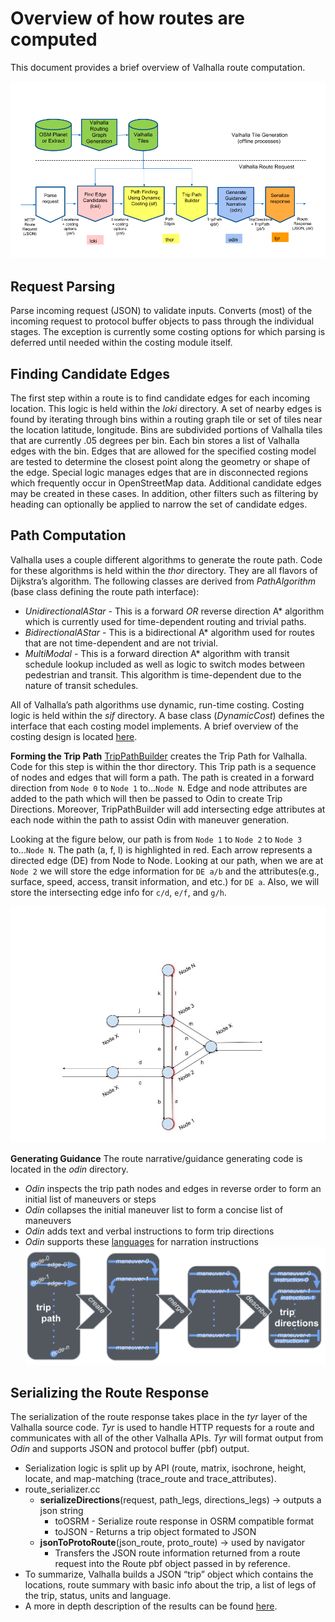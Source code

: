 # Overview of how routes are computed
This document provides a brief overview of Valhalla route computation.


![](images/route_diagram.png)

## Request Parsing
  Parse incoming request (JSON) to validate inputs. Converts (most) of the incoming request to protocol buffer objects to pass through the individual stages. The exception is currently some costing options for which parsing is deferred until needed within the costing module itself.
## Finding Candidate Edges
  The first step within a route is to find candidate edges for each incoming location. This logic is held within the *loki* directory. A set of nearby edges is found by iterating through bins within a routing graph tile or set of tiles near the location latitude, longitude. Bins are subdivided portions of Valhalla tiles that are currently .05 degrees per bin. Each bin stores a list of Valhalla edges with the bin. Edges that are allowed for the specified costing model are tested to determine the closest point along the geometry or shape of the edge. Special logic manages edges that are in disconnected regions which frequently occur in OpenStreetMap data. Additional candidate edges may be created in these cases. In addition, other filters such as filtering by heading can optionally be applied to narrow the set of candidate edges. 
## Path Computation
  Valhalla uses a couple different algorithms to generate the route path.  Code for these algorithms is held within the *thor* directory. They are all flavors of Dijkstra’s algorithm. The following classes are derived from *PathAlgorithm* (base class defining the route path interface):
  
  - *UnidirectionalAStar* - This is a forward _OR_ reverse direction A\* algorithm which is currently used for time-dependent routing and trivial paths.
  - *BidirectionalAStar* - This is a bidirectional A\* algorithm used for routes that are not time-dependent and are not trivial.
  - *MultiModal* - This is a forward direction A\* algorithm with transit schedule lookup included as well as logic to switch modes between pedestrian and transit. This algorithm is time-dependent due to the nature of transit schedules.


  All of Valhalla’s path algorithms use dynamic, run-time costing. Costing logic is held within the *sif* directory. A base class (*DynamicCost*) defines the interface that each costing model implements.  A brief overview of the costing design is located [here](sif/dynamic-costing.md). 

**Forming the Trip Path**
[TripPathBuilder](https://github.com/valhalla/valhalla/blob/master/src/thor/trippathbuilder.cc#L516) creates the Trip Path for Valhalla.  Code for this step is within the thor directory. This Trip path is a sequence of nodes and edges that will form a path.  The path is created in a forward direction from `Node 0` to `Node 1` to...`Node N`.  Edge and node attributes are added to the path which will then be passed to Odin to create Trip Directions.  Moreover, TripPathBuilder will add intersecting edge attributes at each node within the path to assist Odin with maneuver generation. 

Looking at the figure below, our path is from `Node 1` to `Node 2` to `Node 3` to...`Node N`.  The path (a, f, l) is highlighted in red.  Each arrow represents a directed edge (DE) from Node to Node. Looking at our path, when we are at `Node 2` we will store the edge information for `DE a/b` and the attributes(e.g., surface, speed, access, transit information, and etc.) for `DE a`.  Also, we will store the intersecting edge info for `c/d`, `e/f`, and `g/h`. 

![](images/trip_path_builder.jpg)


**Generating Guidance**
The route narrative/guidance generating code is located in the *odin* directory.

  - *Odin* inspects the trip path nodes and edges in reverse order to form an initial list of maneuvers or steps
  - *Odin* collapses the initial maneuver list to form a concise list of maneuvers
  - *Odin* adds text and verbal instructions to form trip directions
  - *Odin* supports these [languages](api/turn-by-turn/api-reference.md#supported-language-tags) for narration instructions
![](images/GeneratingGuidanceProcess.png)



## Serializing the Route Response
  The serialization of the route response takes place in the *tyr* layer of the Valhalla source code. *Tyr* is used to handle HTTP requests for a route and communicates with all of the other Valhalla APIs.  *Tyr* will format output from *Odin* and supports JSON and protocol buffer (pbf) output.
  
  - Serialization logic is split up by API (route, matrix, isochrone, height, locate, and map-matching (trace_route and trace_attributes).
  - route_serializer.cc 
    - **serializeDirections**(request, path_legs, directions_legs) → outputs a json string
      - toOSRM - Serialize route response in OSRM compatible format
      - toJSON - Returns a trip object formated to JSON
    - **jsonToProtoRoute**(json_route, proto_route) → used by navigator
      - Transfers the JSON route information returned from a route request into the Route pbf object passed in by reference.
  - To summarize, Valhalla builds a JSON “trip” object which contains the locations, route summary with basic info about the trip, a list of legs of the trip, status, units and language.
  - A more in depth description of the results can be found [here](api/turn-by-turn/api-reference.md#outputs-of-a-route).

